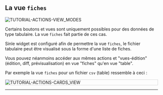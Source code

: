 ## La vue `fiches`

<div>
  <img
    alt="TUTORIAL-ACTIONS-VIEW_MODES"
    src="https://raw.githubusercontent.com/multi-coop/gitribute-documentation-content/main/images/tutorial/commented/tutorial-view_modes.png"
    />
</div>

Certains boutons et vues sont uniquement possibles pour des données de type tabulaire. La vue `fiches` fait partie de ces cas.

Sinle widget est configuré afin de permettre la vue `fiches`, le fichier tabulaire peut être visualisé sous la forme d'une liste de fiches.

Vous pouvez néanmoins accéder aux mêmes actions et "vues-édition" (édition, diff, prévisualisation) en vue "fiches" qu'en vue "table".

Par exemple la vue `fiches` pour un fichier `csv` (table) ressemble à ceci :

<div style="border: thin solid lightgrey;">
  <img 
    alt="TUTORIAL-ACTIONS-CARDS_VIEW"
    src="https://raw.githubusercontent.com/multi-coop/gitribute-documentation-content/main/images/tutorial/edition-preview-csv-cards.png"
    />
</div>

---
